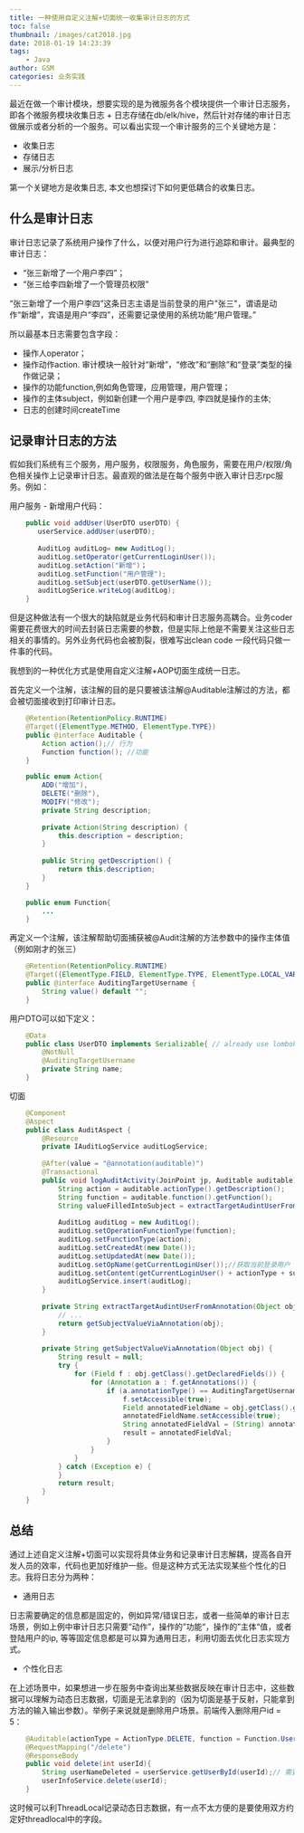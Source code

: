 ```yaml
---
title: 一种使用自定义注解+切面统一收集审计日志的方式
toc: false
thumbnail: /images/cat2018.jpg
date: 2018-01-19 14:23:39
tags:
    - Java
author: GSM
categories: 业务实践
---
```


最近在做一个审计模块，想要实现的是为微服务各个模块提供一个审计日志服务，即各个微服务模块收集日志 + 日志存储在db/elk/hive，然后针对存储的审计日志做展示或者分析的一个服务。可以看出实现一个审计服务的三个关键地方是：

- 收集日志
- 存储日志
- 展示/分析日志

第一个关键地方是收集日志, 本文也想探讨下如何更低耦合的收集日志。
<!-- more -->
## 什么是审计日志

审计日志记录了系统用户操作了什么，以便对用户行为进行追踪和审计。最典型的审计日志：

- “张三新增了一个用户李四”；
- “张三给李四新增了一个管理员权限”

“张三新增了一个用户李四”这条日志主语是当前登录的用户"张三"，谓语是动作“新增”，宾语是用户“李四”，还需要记录使用的系统功能“用户管理。”

所以最基本日志需要包含字段：

- 操作人operator；
- 操作动作action. 审计模块一般针对“新增”，“修改”和“删除”和“登录”类型的操作做记录；
- 操作的功能function,例如角色管理，应用管理，用户管理；
- 操作的主体subject，例如新创建一个用户是李四, 李四就是操作的主体;
- 日志的创建时间createTime

## 记录审计日志的方法

假如我们系统有三个服务，用户服务，权限服务，角色服务，需要在用户/权限/角色相关操作上记录审计日志。最直观的做法是在每个服务中嵌入审计日志rpc服务。例如：

用户服务  -  新增用户代码：

```java
    public void addUser(UserDTO userDTO) {
       userService.addUser(userDTO);
       
       AuditLog auditLog= new AuditLog();
       auditLog.setOperator(getCurrentLoginUser());
       auditLog.setAction("新增")；
       auditLog.setFunction("用户管理");
       auditLog.setSubject(userDTO.getUserName());
       auditLogSerice.writeLog(auditLog);
    }
```
但是这种做法有一个很大的缺陷就是业务代码和审计日志服务高耦合。业务coder需要花费很大的时间去封装日志需要的参数，但是实际上他是不需要关注这些日志相关的事情的。另外业务代码也会被割裂，很难写出clean code 一段代码只做一件事的代码。

我想到的一种优化方式是使用自定义注解+AOP切面生成统一日志。

首先定义一个注解，该注解的目的是只要被该注解@Auditable注解过的方法，都会被切面接收到打印审计日志。
```java
    @Retention(RetentionPolicy.RUNTIME)
    @Target({ElementType.METHOD, ElementType.TYPE})
    public @interface Auditable {
        Action action();// 行为
        Function function(); //功能
    }

    public enum Action{
        ADD("增加"),
        DELETE("删除"),
        MODIFY("修改");
        private String description;
    
        private Action(String description) {
            this.description = description;
        }
    
        public String getDescription() {
            return this.description;
        }
    }

    public enum Function{
        ...
    }
```

再定义一个注解，该注解帮助切面捕获被@Audit注解的方法参数中的操作主体值（例如刚才的张三）
```java
    @Retention(RetentionPolicy.RUNTIME)
    @Target({ElementType.FIELD, ElementType.TYPE, ElementType.LOCAL_VARIABLE})
    public @interface AuditingTargetUsername {
        String value() default "";
    }
```
用户DTO可以如下定义：
```java
    @Data
    public class UserDTO implements Serializable{ // already use lombok
        @NotNull
        @AuditingTargetUsername
        private String name;
    }
```
切面
```java
    @Component
    @Aspect
    public class AuditAspect {
        @Resource
        private IAuditLogService auditLogService;
    
        @After(value = "@annotation(auditable)")
        @Transactional
        public void logAuditActivity(JoinPoint jp, Auditable auditable) {
            String action = auditable.actionType().getDescription();
            String function = auditable.function().getFunction();
            String valueFilledIntoSubject = extractTargetAudintUserFromAnnotation(jp.getArgs()[0]);
    
            AuditLog auditLog = new AuditLog();
            auditLog.setOperationFunctionType(function);
            auditLog.setFunctionType(action);
            auditLog.setCreatedAt(new Date());
            auditLog.setUpdatedAt(new Date());
            auditLog.setOpName(getCurrentLoginUser());//获取当前登录用户
            auditLog.setContent(getCurrentLoginUser() + actionType + subject + valueFilledIntoSubject);//张三新增了用户
            auditLogService.insert(auditLog);
        }
    
        private String extractTargetAudintUserFromAnnotation(Object obj){
            // ...
            return getSubjectValueViaAnnotation(obj);
        }
      
        private String getSubjectValueViaAnnotation(Object obj) {
            String result = null;
            try {
                for (Field f : obj.getClass().getDeclaredFields()) {
                    for (Annotation a : f.getAnnotations()) {
                        if (a.annotationType() == AuditingTargetUsername.class) {
                            f.setAccessible(true);
                            Field annotatedFieldName = obj.getClass().getDeclaredField(f.getName());
                            annotatedFieldName.setAccessible(true);
                            String annotatedFieldVal = (String) annotatedFieldName.get(obj);
                            result = annotatedFieldVal;
                        }
                    }
                }
            } catch (Exception e) {
            }
            return result;
        }
    }
```
## 总结

通过上述自定义注解+切面可以实现将具体业务和记录审计日志解耦，提高各自开发人员的效率，代码也更加好维护一些。但是这种方式无法实现某些个性化的日志。我将日志分为两种：

- 通用日志

日志需要确定的信息都是固定的，例如异常/错误日志，或者一些简单的审计日志场景，例如上例中审计日志只需要“动作”，操作的”功能“，操作的”主体“值，或者登陆用户的ip, 等等固定信息都是可以算为通用日志，利用切面去优化日志实现方式。

- 个性化日志

在上述场景中，如果想进一步在服务中查询出某些数据反映在审计日志中，这些数据可以理解为动态日志数据，切面是无法拿到的（因为切面是基于反射，只能拿到方法的输入输出参数）。举例子来说就是删除用户场景。前端传入删除用户id = 5：
```java
    @Auditable(actionType = ActionType.DELETE, function = Function.User)
    @RequestMapping("/delete")
    @ResponseBody
    public void delete(int userId){
        String userNameDeleted = userService.getUserById(userId);// 需要记录日志 “DELETE USER 张三“ 但是aop无法拿到，
        userInfoService.delete(userId);
    }
```

这时候可以利ThreadLocal记录动态日志数据，有一点不太方便的是要使用双方约定好threadlocal中的字段。
